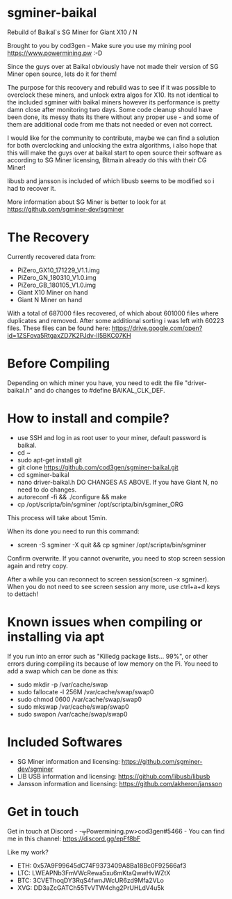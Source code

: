 # sgminer-baikal
Rebuild of Baikal`s SG Miner for Giant X10 / N

Brought to you by cod3gen - Make sure you use my mining pool https://www.powermining.pw :-D

Since the guys over at Baikal obviously have not made their version of SG Miner open source, lets do it for them!

The purpose for this recovery and rebuild was to see if it was possible to overclock these miners, and unlock extra algos for X10. Its not identical to the included sgminer with baikal miners however its performance is pretty damn close after monitoring two days. Some code cleanup should have been done, its messy thats its there without any proper use - and some of them are additional code from me thats not needed or even not correct.

I would like for the community to contribute, maybe we can find a solution for both overclocking and unlocking the extra algorithms, i also hope that this will make the guys over at baikal start to open source their software as according to SG Miner licensing, Bitmain already do this with their CG Miner!

libusb and jansson is included of which libusb seems to be modified so i had to recover it.

More information about SG Miner is better to look for at https://github.com/sgminer-dev/sgminer

# The Recovery
Currently recovered data from:

- PiZero_GX10_171229_V1.1.img
- PiZero_GN_180310_V1.0.img
- PiZero_GB_180105_V1.0.img
- Giant X10 Miner on hand
- Giant N Miner on hand

With a total of 687000 files recovered, of which about 601000 files where duplicates and removed. After some additional sorting i was left with 60223 files. These files can be found here:
https://drive.google.com/open?id=1ZSFova5RtgaxZD7K2PJdv-lI5BKC07KH

# Before Compiling
Depending on which miner you have, you need to edit the file "driver-baikal.h" and do changes to #define BAIKAL_CLK_DEF.


# How to install and compile?
- use SSH and log in as root user to your miner, default password is baikal.
- cd ~
- sudo apt-get install git
- git clone https://github.com/cod3gen/sgminer-baikal.git
- cd sgminer-baikal
- nano driver-baikal.h      DO CHANGES AS ABOVE. If you have Giant N, no need to do changes.
- autoreconf -fi && ./configure && make
- cp /opt/scripta/bin/sgminer /opt/scripta/bin/sgminer_ORG

This process will take about 15min. 

When its done you need to run this command:
- screen -S sgminer -X quit && cp sgminer /opt/scripta/bin/sgminer

Confirm overwrite. If you cannot overwrite, you need to stop screen session again and retry copy.

After a while you can reconnect to screen session(screen -x sgminer). When you do not need to see screen session any more, use ctrl+a+d keys to dettach!

# Known issues when compiling or installing via apt

If you run into an error such as "Killedg package lists… 99%", or other errors during compiling its because of low memory on the Pi. You need to add a swap which can be done as this:
- sudo mkdir -p /var/cache/swap
- sudo fallocate -l 256M /var/cache/swap/swap0
- sudo chmod 0600 /var/cache/swap/swap0
- sudo mkswap /var/cache/swap/swap0
- sudo swapon /var/cache/swap/swap0

# Included Softwares
- SG Miner information and licensing: https://github.com/sgminer-dev/sgminer
- LIB USB information and licensing: https://github.com/libusb/libusb
- Jansson information and licensing: https://github.com/akheron/jansson

# Get in touch
Get in touch at Discord - -╤Powermining.pw>cod3gen#5466 - You can find me in this channel: https://discord.gg/epFf8bF

Like my work?
- ETH: 0x57A9F99645dC74F9373409A8Ba18Bc0F92566af3
- LTC: LWEAPNb3FmVWcRewa5xu6mKtaQwwHvWZtX
- BTC: 3CVEThoqDY3RqS4fwnJWcUR6zd9Mfa2VLo
- XVG: DD3aZcGATCh55TvVTW4chg2PrUHLdV4u5k
